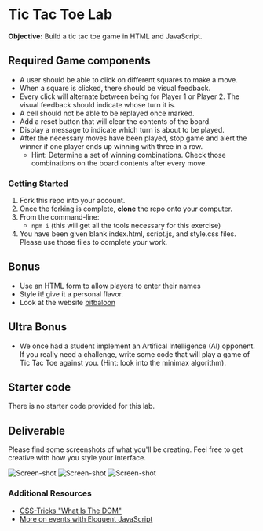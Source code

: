 # Tic Tac Toe Lab

**Objective:** Build a tic tac toe game in HTML and JavaScript.

## Required Game components
* A user should be able to click on different squares to make a move.
* When a square is clicked, there should be visual feedback.
* Every click will alternate between being for Player 1 or Player 2. The visual feedback should indicate whose turn it is.
* A cell should not be able to be replayed once marked.
* Add a reset button that will clear the contents of the board.
* Display a message to indicate which turn is about to be played.
* After the necessary moves have been played, stop game and alert the
  winner if one player ends up winning with three in a row.
    * Hint: Determine a set of winning combinations. Check those
      combinations on the board contents after every move.

### Getting Started

1. Fork this repo into your account.
1. Once the forking is complete, **clone** the repo onto your computer.
1. From the command-line: 
    - `npm i` (this will get all the tools necessary for this exercise)
1. You have been given blank index.html, script.js, and style.css files. Please use those files to complete your work.

## Bonus
* Use an HTML form to allow players to enter their names
* Style it! give it a personal flavor.
* Look at the website [bitbaloon](https://www.bitballoon.com/)

## Ultra Bonus
* We once had a student implement an Artifical Intelligence (AI)
  opponent. If you really need a challenge, write some code that will
  play a game of Tic Tac Toe against you. (Hint: look into the minimax
  algorithm).

## Starter code

There is no starter code provided for this lab.

## Deliverable

Please find some screenshots of what you'll be creating.  Feel free to get creative with how you style your interface.

![Screen-shot](assets/kz2L9f9.png)
![Screen-shot](assets/d8lFshD.png)
![Screen-shot](assets/Jw6hhcA.png)

### Additional Resources

- [CSS-Tricks "What Is The DOM"](https://css-tricks.com/dom/)
- [More on events with Eloquent JavaScript](http://eloquentjavascript.net/14_event.html)
